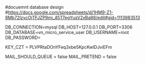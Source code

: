 #docuemnt database design
#https://docs.google.com/spreadsheets/d/1HM9-Z1-8Mb72IzycOjTFJZP9mi_45T7egYusV2xBa88/edit#gid=1113983513

DB_CONNECTION=mysql
DB_HOST=127.0.0.1
DB_PORT=3306
DB_DATABASE=vn_micro_service_user
DB_USERNAME=root
DB_PASSWORD=


KEY_CZT = PLVPRtaDOnYFeq3xbe5KpcKwlDJviEFm

MAIL_SHOULD_QUEUE              = false
MAIL_PRETEND                   = false

